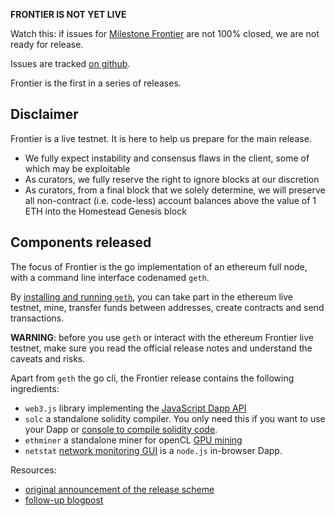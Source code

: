 **FRONTIER IS NOT YET LIVE**

Watch this: if issues for [Milestone Frontier](https://github.com/ethereum/go-ethereum/milestones) are not 100% closed, we are not ready for release.

Issues are tracked [on github](https://github.com/ethereum/go-ethereum/milestones/Frontier).

Frontier is the first in a series of releases. 

## Disclaimer

Frontier is a live testnet. It is here to help us prepare for the main release. 

* We fully expect instability and consensus flaws in the client, some of which may be exploitable
* As curators, we fully reserve the right to ignore blocks at our discretion
* As curators, from a final block that we solely determine, we will preserve all non-contract (i.e. code-less) account balances above the value of 1 ETH into the Homestead Genesis block

## Components released

The focus of Frontier is the go implementation of an ethereum full node, with a command line interface codenamed `geth`. 

By [installing and running `geth`](https://github.com/ethereum/go-ethereum/wiki/Geth), you can take part in the ethereum live testnet, mine, transfer funds between addresses, create contracts and send transactions. 

**WARNING**: before you use `geth` or interact with the ethereum Frontier live testnet, make sure you read the official release notes and understand the caveats and risks. 

Apart from `geth` the go cli, the Frontier release contains the following ingredients:

* `web3.js`  library implementing the [JavaScript Dapp API](https://github.com/ethereum/wiki/wiki/JavaScript-API)
* `solc` a standalone solidity compiler. You only need this if you want to use your Dapp or [console to compile solidity code](https://github.com/ethereum/go-ethereum/wiki/Contracts-and-Transactions#compiling-a-contract).
* `ethminer` a standalone miner for openCL [GPU mining](https://github.com/ethereum/go-ethereum/wiki/Mining#gpu-mining)
* `netstat`  [network monitoring GUI](https://github.com/ethereum/wiki/wiki/Network-Status) is a `node.js` in-browser Dapp.

Resources: 
- [original announcement of the release scheme](https://blog.ethereum.org/2015/03/03/ethereum-launch-process)
- [follow-up blogpost](https://blog.ethereum.org/2015/03/12/getting-to-the-frontier/)

